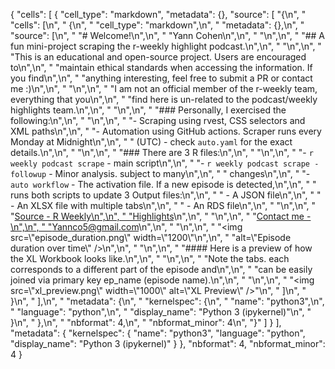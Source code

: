 {
  "cells": [
    {
      "cell_type": "markdown",
      "metadata": {},
      "source": [
        "{\n",
        "  \"cells\": [\n",
        "    {\n",
        "      \"cell_type\": \"markdown\",\n",
        "      \"metadata\": {},\n",
        "      \"source\": [\n",
        "        \"# Welcome!\\n\",\n",
        "        \"Yann Cohen\\n\",\n",
        "        \"\\n\",\n",
        "        \"## A fun mini-project scraping the r-weekly highlight podcast.\\n\",\n",
        "        \"\\n\",\n",
        "        \"This is an educational and open-source project. Users are encouraged to\\n\",\n",
        "        \"maintain ethical standards when accessing the information. If you find\\n\",\n",
        "        \"anything interesting, feel free to submit a PR or contact me :)\\n\",\n",
        "        \"\\n\",\n",
        "        \"I am not an official member of the r-weekly team, everything that you\\n\",\n",
        "        \"find here is un-related to the podcast/weekly highlights team.\\n\",\n",
        "        \"\\n\",\n",
        "        \"### Personally, I exercised the following:\\n\",\n",
        "        \"\\n\",\n",
        "        \"- Scraping using rvest, CSS selectors and XML paths\\n\",\n",
        "        \"- Automation using GitHub actions. Scraper runs every Monday at Midnight\\n\",\n",
        "        \"  (UTC) - check `auto.yaml` for the exact details.\\n\",\n",
        "        \"\\n\",\n",
        "        \"### There are 3 R files:\\n\",\n",
        "        \"\\n\",\n",
        "        \"- `r weekly podcast scrape` - main script\\n\",\n",
        "        \"- `r weekly podcast scrape - followup` - Minor analysis. subject to many\\n\",\n",
        "        \"  changes\\n\",\n",
        "        \"- `auto workflow` - The activation file. If a new episode is detected,\\n\",\n",
        "        \"  runs both scripts to update 3 Output files:\\n\",\n",
        "        \"  - A JSON file\\n\",\n",
        "        \"  - An XLSX file with multiple tabs\\n\",\n",
        "        \"  - An RDS file\\n\",\n",
        "        \"\\n\",\n",
        "        \"[Source - R Weekly\\n\",\n",
        "        \"Highlights](https://serve.podhome.fm/r-weekly-highlights)\\n\",\n",
        "        \"\\n\",\n",
        "        \"[Contact me -\\n\",\n",
        "        \"Yannco5@gmail.com](mailto:yannco5@gmail.com?subject=Hello%20Yann!&body=What%20is%20the%20ultimate%20answer?)\\n\",\n",
        "        \"\\n\",\n",
        "        \"<img src=\\\"episode_duration.png\\\" width=\\\"1200\\\"\\n\",\n",
        "        \"alt=\\\"Episode duration over time\\\" />\\n\",\n",
        "        \"\\n\",\n",
        "        \"#### Here is a preview of how the XL Workbook looks like.\\n\",\n",
        "        \"\\n\",\n",
        "        \"Note the tabs. each corresponds to a different part of the episode and\\n\",\n",
        "        \"can be easily joined via primary key ep_name (episode name).\\n\",\n",
        "        \"\\n\",\n",
        "        \"<img src=\\\"xl_preview.png\\\" width=\\\"1000\\\" alt=\\\"XL Preview\\\" />\"\n",
        "      ]\n",
        "    }\n",
        "  ],\n",
        "  \"metadata\": {\n",
        "    \"kernelspec\": {\n",
        "      \"name\": \"python3\",\n",
        "      \"language\": \"python\",\n",
        "      \"display_name\": \"Python 3 (ipykernel)\"\n",
        "    }\n",
        "  },\n",
        "  \"nbformat\": 4,\n",
        "  \"nbformat_minor\": 4\n",
        "}"
      ]
    }
  ],
  "metadata": {
    "kernelspec": {
      "name": "python3",
      "language": "python",
      "display_name": "Python 3 (ipykernel)"
    }
  },
  "nbformat": 4,
  "nbformat_minor": 4
}